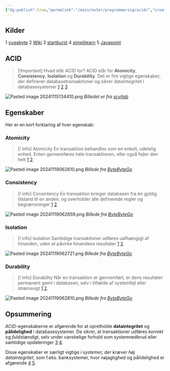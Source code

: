 ```yaml
---
{"dg-publish":true,"permalink":"/main/noter/programmering/acid/","created":"2024-11-15T13:41:54.712+01:00"}
---
```


## Kilder
1 [yugabyte](https://www.yugabyte.com/acid/)
2 [Wiki](https://en.wikipedia.org/wiki/ACID)
3 [startburst](https://www.starburst.io/data-glossary/acid-transactions/)
4 [simplilearn](https://www.simplilearn.com/acid-properties-in-dbms-article)
5 [Javapoint](https://www.javatpoint.com/acid-properties-in-dbms)

## ACID
> [!Important] Hvad står ACID for?
> ACID står for **Atomicity**, **Consistency**, **Isolation** og **Durability**. Det er fire vigtige egenskaber, der definerer databasetransaktioner og sikrer dataintegritet i databasesystemer [1](https://www.yugabyte.com/acid/) [2](https://en.wikipedia.org/wiki/ACID_transactions) [3](https://www.starburst.io/data-glossary/acid-transactions/).

![Pasted image 20241115134410.png](/img/user/98_Images/Pasted%20image%2020241115134410.png)
*Billedet er fra [scyllab](https://www.scylladb.com/glossary/acid-database/)*

## Egenskaber
Her er en kort forklaring af hver egenskab:

### Atomicity
> [! Info] Atomicity
> En transaktion behandles som en enkelt, udelelig enhed. Enten gennemføres hele transaktionen, eller også fejler den helt [1](https://www.yugabyte.com/acid/) [2](https://en.wikipedia.org/wiki/ACID_transactions).


![Pasted image 20241119062610.png](/img/user/98_Images/Pasted%20image%2020241119062610.png)
*Billede fra [ByteByteGo](https://www.youtube.com/watch?v=GAe5oB742dw)*

### Consistency
> [! info] Consintency 
> En transaktion bringer databasen fra én gyldig tilstand til en anden, og overholder alle definerede regler og begrænsninger [1](https://www.yugabyte.com/acid/) [2](https://en.wikipedia.org/wiki/ACID_transactions).

![Pasted image 20241119062659.png](/img/user/98_Images/Pasted%20image%2020241119062659.png)
*Billede fra [ByteByteGo](https://www.youtube.com/watch?v=GAe5oB742dw)*

### Isolation
> [! info] Isolation
> Samtidige transaktioner udføres uafhængigt af hinanden, uden at påvirke hinandens resultater [1](https://www.yugabyte.com/acid/) [2](https://en.wikipedia.org/wiki/ACID_transactions).

![Pasted image 20241119062721.png](/img/user/98_Images/Pasted%20image%2020241119062721.png)
*Billede fra [ByteByteGo](https://www.youtube.com/watch?v=GAe5oB742dw)*

### Durability
> [! info] Durability 
> Når en transaktion er gennemført, er dens resultater permanent gemt i databasen, selv i tilfælde af systemfejl eller strømsvigt [1](https://www.yugabyte.com/acid/) [2](https://en.wikipedia.org/wiki/ACID_transactions).

![Pasted image 20241119062810.png](/img/user/98_Images/Pasted%20image%2020241119062810.png)
*Billede fra [ByteByteGo](https://www.youtube.com/watch?v=GAe5oB742dw)*
## Opsummering
*ACID*-egenskaberne er afgørende for at opretholde **dataintegritet** og **pålidelighed** i databasesystemer. De sikrer, at transaktioner udføres *korrekt* og *fuldstændigt*, selv under vanskelige forhold som systemnedbrud eller samtidige opdateringer [3](https://www.starburst.io/data-glossary/acid-transactions/) [4](https://www.simplilearn.com/acid-properties-in-dbms-article).

Disse egenskaber er særligt vigtige *i systemer, der kræver høj dataintegritet*, som f.eks. banksystemer, hvor nøjagtighed og pålidelighed er afgørende [4](https://www.simplilearn.com/acid-properties-in-dbms-article) [5](https://www.javatpoint.com/acid-properties-in-dbms).